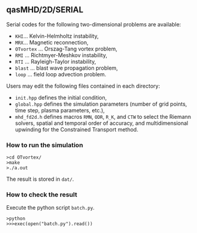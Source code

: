## qasMHD/2D/SERIAL
Serial codes for the following two-dimensional problems are available:
- `KHI`... Kelvin-Helmholtz instability,
- `MRX`... Magnetic reconnection,
- `OTvortex` ... Orszag-Tang vortex problem,
- `RMI` ... Richtmyer-Meshkov instability,
- `RTI` ... Rayleigh-Taylor instability,
- `blast` ... blast wave propagation problem,
- `loop` ... field loop advection problem.

Users may edit the following files contained in each directory:
- `init.hpp` defines the initial condition,
- `global.hpp` defines the simulation parameters (number of grid points, time step, plasma parameters, etc.),
- `mhd_fd2d.h` defines macros `RMN`, `ODR`, `R_K`, and `CTW` to select the Riemann solvers, spatial and temporal order of accuracy, and multidimensional upwinding for the Constrained Transport method.

### How to run the simulation
```
>cd OTvortex/
>make
>./a.out
```

The result is stored in `dat/`.

### How to check the result
Execute the python script `batch.py`.
```
>python
>>>exec(open("batch.py").read())
```

